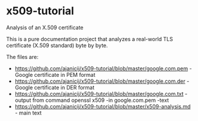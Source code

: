 # x509-tutorial
Analysis of an X.509 certificate

This is a pure documentation project that analyzes a real-world TLS certificate
(X.509 standard) byte by byte.

The files are:

- https://github.com/ajanicij/x509-tutorial/blob/master/google.com.pem - Google
  certificate in PEM format
- https://github.com/ajanicij/x509-tutorial/blob/master/google.com.der - Google
  certificate in DER format
- https://github.com/ajanicij/x509-tutorial/blob/master/google.com.txt - output
  from command openssl x509 -in google.com.pem -text
- https://github.com/ajanicij/x509-tutorial/blob/master/x509-analysis.md - main text

